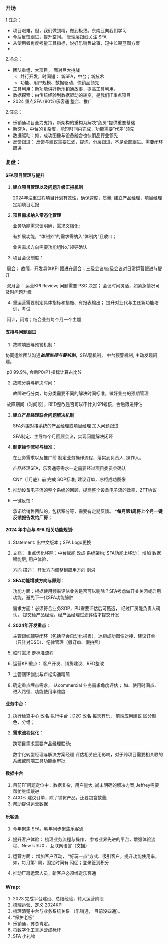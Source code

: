 

### 开场

1.江总： 

- 项目艰难，但，我们做到精，做到极致。东南亚向我们学习
-  今后反馈跟进，提升空间。 管理层跟线关注 SFA
- 从使用者角度考量工具指标，说好乐销售故事，短中长期蓝图方案
- 

2.冯总：

- 团队重组、大项目， 面对巨大挑战
  - 并行开发，时间短： 新SFA，中台；新技术
  - 功能、用户规模、数据驱动，快销品领先
- 工具利用：新功能讲好新乐销通故事，提高工具利用，
- 数据探索：由传统经验到数据驱动的转变，是我们IT重点项目
- 2024 重点SFA (80%)乐客通 整合、推广

2.汪总：

- 乐销通项目全力支持，新架构的重构为解决“危房”提供重要基础
- 新SFA，中台的复杂度，能短时间内完成，功能需要“代差”领先 
- 数据驱动：如，成功图像与设备融合也快消品行业领先
- 反馈跟进： 反馈与建议需要过滤，提炼，分层跟进，不是全部跟进。需要闭环跟进



### 复盘：

#### SFA项目管理与提升

1. **建立项目管理以及问题升级汇报机制** 

   2024年注重过程项目计划有效性，确保速度，质量; 建立产品经理，项目经理定期项目汇报

2. **项目需求纳入常态化管理**

   业务功能需求谈明确，需求文档化;   

   有扩展功能，“体制外”的需求需纳入“体制内”且收口；   

   业务需求方向需要功能组No.1领导确认

3. 项目会议制度：

​	周会： 故障，开发具体KPI 跟进在周会；三级会议/四级会议对日常运营跟进与提升

​	双月会： 运营KPI Review; 问题需要 PSC 决定； 会议时间灵活，如紧急情况可及时问题升级

4. 重运营需要制定具体指标和措施、有报表输出； 提升对业代与主任新功能培训，考试 

​       闪训，闪考；结合业务每个月一个主题



#### 支持与问题跟进

  1. 故障响应与预警机制： 

​      协同运维团队沟通***故障监控与警机制***，SFA警机制， 中台预警机制,  主动发现问题。       

​	p0 99.9%,  会后P0/P1 指标计算占比% 

  2. 故障分类与解决时间： 

     故障进行分类，每分类需要不同的解决时间标准，做好业务的预期管理  

​        故障期间（时间段），RED整改是否可以不计入KPI考核，会后跟进评估  

3. **建立产品经理联合问题解决机制** 

   SFA外围对接系统的产品经理或项目经理 加入问题跟进 

   SFA制定、主导每个月回顾会议，实现问题解决闭环  

4. **制定操作流程与标准**：

   在业务需求以及推广前 制定业务操作流程，落实到负责人, 操作人。 

   产品经理SFA，乐客通等需求一定需要经过项目委员会确认 

   CNY（1月底）前 完成 SOP标准;   建议订单，冰柜成功图像

5. 推动设备电子流的整个系统的回顾，提高整个设备电子流的效率，ZFT协议

6. 一键反馈：

    承诺给销售团队的，包括积分等，需要有定期反馈。 ***每月第1周将上个月一键反馈报告发给厂房**；

    

 #### 2024 年中台与 SFA 相关功能规划:

1. Statement: 出中文版本；SFA Logo更换

2. 文档： 重点优化移除：中台赋能 改成 系统架构;    SFA功能上移动； 增加 数据赋能层; 用户体验，

   方向 描述：  开发方向调整到应用方向     剑洪

3. **SFA功能增减方向与原则**：

   功能方面：根据使用频率评估业务是否可以剔除？SFA考虑做开关关闭或启用功能，避免下一代SFA功能臃肿

   需求方面：必须符合业务SOP，PU需要评估后可甄选， 经过厂房能负责人确认， 提交给产品经理，经产品经理过滤评估才提交开发

4. **2024年开发重点**： 

   主管跟线辅导闭环（包括早会自动化报表），冰柜成功图像对接，建议订单（只针对DSD）、纪律管理（假订单、假拍照）

5. 临时需求  走标准流程
6. 运营KPI重点： 客户开发、铺货建议、RED整改   
7. 主管闭环剑洪与卢松沟通精简
8. 确定重点埋点需求， 从commercial 业务需求角度评估； 如、使用时间点、进入路径、功能使用率维度

#### 业务中台：

1. 执行检查中心 改名 执行中台；D2C  改名 每天有乐， 前端应用建议 区分颜色，分组；

2. **需求流程优化**：

   跨项目需求需要产品经理联动;   

   数字化转型经理与解决方案经理 评估相关应用影响，对于跨项目需要相关联的系统或前端工具功能组审批



#### 数据中台

1. 目前FF问题定位中：数据复杂，用户量大, 尚未明确的解决方案,Jeffrey需要帮忙继续跟进
2. ACOE: 建议订单，除了铺货产品，还要包含数量; 
3. 帮助提供运营数据

#### 乐客通

1. 今年聚焦 SFA，明年同步聚焦乐客通

2. 提升客户体验： 梳理业务流程与操作， 参考业界先进的平台，增强体验流程、New UI/UX 、互联网语言（文描）

3. 运营方面： 增加客户互动， “好玩一点”方式、吸引客户，提升功能使用率，  如，每月第1 周，固定时间有 闪促；登录签到积分

4. 推动厂房运营人员，新客户必须绑定乐客通

   

### Wrap: 

1.  2023 完成平台建设、总结经验，转入运营阶段
1. 梳理运营、定义 2024KPI
1. 梳理清楚中台与业务系统关系 （乐销通， 目前没四通）。 
1.   “保护老板”
1. 乐销通，苏总肯定。
1. 将数字化工具运营成标杆
1. SFA 小礼物























